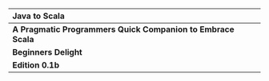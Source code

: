 # 

### 

| **Java to Scala** |
| :--- |
| **A Pragmatic Programmers Quick Companion to Embrace Scala** |
| **Beginners Delight** |
| **Edition 0.1b** |



